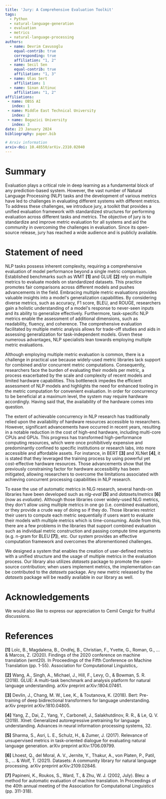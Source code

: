 ```yaml
---
title: 'Jury: A Comprehensive Evaluation Toolkit'
tags:
  - Python
  - natural-language-generation
  - evaluation
  - metrics
  - natural-language-processing
authors:
  - name: Devrim Cavusoglu
    equal-contrib: true
    corresponding: true
    affiliation: "1, 2"
  - name: Secil Sen
    equal-contrib: true
    affiliation: "1, 3"
  - name: Ulas Sert
    affiliation: 1
  - name: Sinan Altinuc
    affiliation: "1, 2"
affiliations:
 - name: OBSS AI
   index: 1
 - name: Middle East Technical University
   index: 2
 - name: Bogazici University
   index: 3
date: 23 January 2024
bibliography: paper.bib

# Arxiv information
arxiv-doi: 10.48550/arXiv.2310.02040
---
```


# Summary

Evaluation plays a critical role in deep learning as a fundamental block of any prediction-based system. However, the vast number of Natural Language Processing (NLP) tasks and the development of various metrics have led to challenges in evaluating different systems with different metrics. To address these challenges, we introduce jury, a toolkit that provides a unified evaluation framework with standardized structures for performing evaluation across different tasks and metrics. The objective of jury is to standardize and improve metric evaluation for all systems and aid the community in overcoming the challenges in evaluation. Since its open-source release, jury has reached a wide audience and is publicly available.

# Statement of need

NLP tasks possess inherent complexity, requiring a comprehensive evaluation of model performance beyond a single metric comparison. Established benchmarks such as WMT **[1]** and GLUE **[2]** rely on multiple metrics to evaluate models on standardized datasets. This practice promotes fair comparisons across different models and pushes advancements in the field. Embracing multiple metric evaluations provides valuable insights into a model's generalization capabilities. By considering diverse metrics, such as accuracy, F1 score, BLEU, and ROUGE, researchers gain a holistic understanding of a model's response to never-seen inputs and its ability to generalize effectively. Furthermore, task-specific NLP metrics enable the assessment of additional dimensions, such as readability, fluency, and coherence. The comprehensive evaluation facilitated by multiple metric analysis allows for trade-off studies and aids in assessing generalization for task-independent models. Given these numerous advantages, NLP specialists lean towards employing multiple metric evaluations. 

Although employing multiple metric evaluation is common, there is a challenge in practical use because widely-used metric libraries lack support for combined and/or concurrent metric computations. Consequently, researchers face the burden of evaluating their models per metric, a process exacerbated by the scale and complexity of recent models and limited hardware capabilities. This bottleneck impedes the efficient assessment of NLP models and highlights the need for enhanced tooling in the metric computation for convenient evaluation. In order for concurrency to be beneficial at a maximum level, the system may require hardware accordingly. Having said that, the availability of the hardware comes into question. 

The extent of achievable concurrency in NLP research has traditionally relied upon the availability of hardware resources accessible to researchers. However, significant advancements have occurred in recent years, resulting in a notable reduction in the cost of high-end hardware, including multi-core CPUs and GPUs. This progress has transformed high-performance computing resources, which were once prohibitively expensive and predominantly confined to specific institutions or research labs, into more accessible and affordable assets. For instance, in BERT **[3]** and XLNet **[4]**, it is stated that they leveraged the training process by using powerful yet cost-effective hardware resources. Those advancements show that the previously constraining factor for hardware accessibility has been mitigated, allowing researchers to overcome the limitations associated with achieving concurrent processing capabilities in NLP research.

To ease the use of automatic metrics in NLG research, several hands-on libraries have been developed such as _nlg-eval_ **[5]** and _datasets/metrics_ **[6]** (now as _evaluate_). Although those libraries cover widely-used NLG metrics, they don't allow using multiple metrics in one go (i.e. combined evaluation), or they provide a crude way of doing so if they do. Those libraries restrict their users to compute each metric sequentially if users want to evaluate their models with multiple metrics which is time-consuming. Aside from this, there are a few problems in the libraries that support combined evaluation such as individual metric construction and passing compute time arguments (e.g. n-gram for BLEU **[7]**), etc. Our system provides an effective computation framework and overcomes the aforementioned challenges.

We designed a system that enables the creation of user-defined metrics with a unified structure and the usage of multiple metrics in the evaluation process. Our library also utilizes _datasets_ package to promote the open-source contribution; when users implement metrics, the implementation can be contributed to the _datasets_ package. Any new metric released by the _datasets_ package will be readily available in our library as well.

# Acknowledgements

We would also like to express our appreciation to Cemil Cengiz for fruitful discussions.

# References

**[1]** Loïc, B., Magdalena, B., Ondřej, B., Christian, F., Yvette, G., Roman, G., ... & Marcos, Z. (2020). Findings of the 2020 conference on machine translation (wmt20). In Proceedings of the Fifth Conference on Machine Translation (pp. 1-55). Association for Computational Linguistics,.

**[2]** Wang, A., Singh, A., Michael, J., Hill, F., Levy, O., & Bowman, S. R. (2018). GLUE: A multi-task benchmark and analysis platform for natural language understanding. arXiv preprint arXiv:1804.07461.

**[3]** Devlin, J., Chang, M. W., Lee, K., & Toutanova, K. (2018). Bert: Pre-training of deep bidirectional transformers for language understanding. arXiv preprint arXiv:1810.04805.

**[4]** Yang, Z., Dai, Z., Yang, Y., Carbonell, J., Salakhutdinov, R. R., & Le, Q. V. (2019). Xlnet: Generalized autoregressive pretraining for language understanding. Advances in neural information processing systems, 32.

**[5]** Sharma, S., Asri, L. E., Schulz, H., & Zumer, J. (2017). Relevance of unsupervised metrics in task-oriented dialogue for evaluating natural language generation. arXiv preprint arXiv:1706.09799.

**[6]** Lhoest, Q., del Moral, A. V., Jernite, Y., Thakur, A., von Platen, P., Patil, S., ... & Wolf, T. (2021). Datasets: A community library for natural language processing. arXiv preprint arXiv:2109.02846.

**[7]** Papineni, K., Roukos, S., Ward, T., & Zhu, W. J. (2002, July). Bleu: a method for automatic evaluation of machine translation. In Proceedings of the 40th annual meeting of the Association for Computational Linguistics (pp. 311-318).
